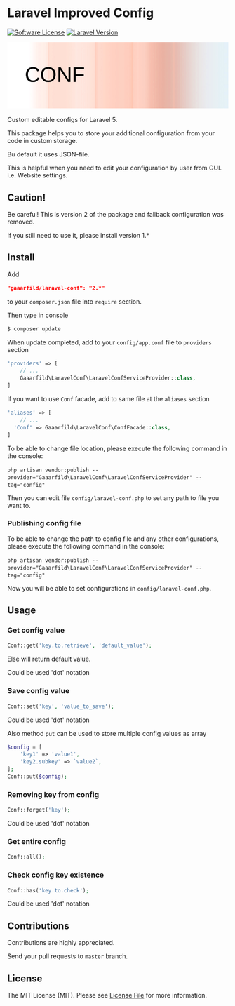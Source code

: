 # Laravel Improved Config

[![Software License](https://img.shields.io/badge/license-MIT-brightgreen.svg?style=flat-square)](LICENSE.md)
[![Laravel Version](https://img.shields.io/badge/laravel-5-orange.svg?style=flat-square)](http://laravel.com)

![Laravel Conf](conf.png)

Custom editable configs for Laravel 5.

This package helps you to store your additional configuration from your code in custom storage.

Bu default it uses JSON-file.

This is helpful when you need to edit your configuration by user from GUI. i.e. Website settings.

## Caution!

Be careful! This is version 2 of the package and fallback configuration was removed.

If you still need to use it, please install version 1.*

## Install

Add

``` JSON
"gaaarfild/laravel-conf": "2.*"
```

to your `composer.json` file into `require` section.

Then type in console

``` BASH
$ composer update
```

When update completed, add to your `config/app.conf` file to `providers` section

``` PHP
'providers' => [
    // ...
    Gaaarfild\LaravelConf\LaravelConfServiceProvider::class,
]
```

If you want to use `Conf` facade, add to same file at the `aliases` section

``` PHP
'aliases' => [
    // ...
  'Conf' => Gaaarfild\LaravelConf\ConfFacade::class,
]
```

To be able to change file location, please execute the following command in the console:

`php artisan vendor:publish --provider="Gaaarfild\LaravelConf\LaravelConfServiceProvider" --tag="config"`

Then you can edit file `config/laravel-conf.php` to set any path to file you want to.

### Publishing config file

To be able to change the path to config file and any other configurations, please execute the following command in the console:

`php artisan vendor:publish --provider="Gaaarfild\LaravelConf\LaravelConfServiceProvider" --tag="config"`

Now you will be able to set configurations in `config/laravel-conf.php`.

## Usage

### Get config value

``` php
Conf::get('key.to.retrieve', 'default_value');
```

Else will return default value.

Could be used 'dot' notation

### Save config value

``` PHP
Conf::set('key', 'value_to_save');
```

Could be used 'dot' notation

Also method `put` can be used to store multiple config values as array

``` PHP
$config = [
    'key1' => 'value1',
    'key2.subkey' => `value2`,
];
Conf::put($config);
```

### Removing key from config

``` PHP
Conf::forget('key');
```

Could be used 'dot' notation

### Get entire config

``` PHP
Conf::all();
```

### Check config key existence

``` PHP
Conf::has('key.to.check');
```

Could be used 'dot' notation

## Contributions

Contributions are highly appreciated.

Send your pull requests to `master` branch.


## License

The MIT License (MIT). Please see [License File](https://github.com/gaaarfild/laravel-conf/blob/master/LICENSE) for more information.

